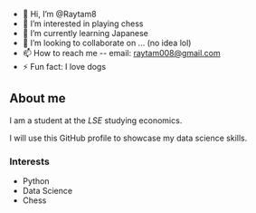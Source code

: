 - 👋 Hi, I’m @Raytam8
- 👀 I’m interested in playing chess
- 🌱 I’m currently learning Japanese
- 💞️ I’m looking to collaborate on ... (no idea lol)
- 📫 How to reach me -- email: raytam008@gmail.com  
- ⚡ Fun fact: I love dogs

## About me

I am a student at the _LSE_ studying economics.

I will use this GitHub profile to showcase my data science skills.

### Interests

- Python 
- Data Science
- Chess

<!---
Raytam8/Raytam8 is a ✨ special ✨ repository because its `README.md` (this file) appears on your GitHub profile.
You can click the Preview link to take a look at your changes.
--->
